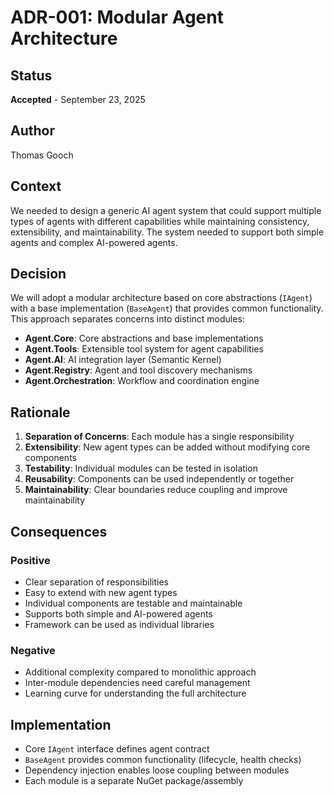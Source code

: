 # ADR-001: Modular Agent Architecture

## Status
**Accepted** - September 23, 2025

## Author
Thomas Gooch

## Context
We needed to design a generic AI agent system that could support multiple types of agents with different capabilities while maintaining consistency, extensibility, and maintainability. The system needed to support both simple agents and complex AI-powered agents.

## Decision
We will adopt a modular architecture based on core abstractions (`IAgent`) with a base implementation (`BaseAgent`) that provides common functionality. This approach separates concerns into distinct modules:

- **Agent.Core**: Core abstractions and base implementations
- **Agent.Tools**: Extensible tool system for agent capabilities  
- **Agent.AI**: AI integration layer (Semantic Kernel)
- **Agent.Registry**: Agent and tool discovery mechanisms
- **Agent.Orchestration**: Workflow and coordination engine

## Rationale
1. **Separation of Concerns**: Each module has a single responsibility
2. **Extensibility**: New agent types can be added without modifying core components
3. **Testability**: Individual modules can be tested in isolation
4. **Reusability**: Components can be used independently or together
5. **Maintainability**: Clear boundaries reduce coupling and improve maintainability

## Consequences
### Positive
- Clear separation of responsibilities
- Easy to extend with new agent types
- Individual components are testable and maintainable
- Supports both simple and AI-powered agents
- Framework can be used as individual libraries

### Negative
- Additional complexity compared to monolithic approach
- Inter-module dependencies need careful management
- Learning curve for understanding the full architecture

## Implementation
- Core `IAgent` interface defines agent contract
- `BaseAgent` provides common functionality (lifecycle, health checks)
- Dependency injection enables loose coupling between modules
- Each module is a separate NuGet package/assembly